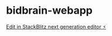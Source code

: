 # bidbrain-webapp

[Edit in StackBlitz next generation editor ⚡️](https://stackblitz.com/~/github.com/alejandrofcarrera/bidbrain-webapp)